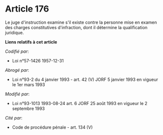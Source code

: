 # Article 176

Le juge d'instruction examine s'il existe contre la personne mise en examen des charges constitutives d'infraction, dont il
détermine la qualification juridique.

**Liens relatifs à cet article**

_Codifié par_:

  - Loi n°57-1426 1957-12-31

_Abrogé par_:

  - Loi n°93-2 du 4 janvier 1993 - art. 42 (V) JORF 5 janvier 1993 en vigueur le 1er mars 1993

_Modifié par_:

  - Loi n°93-1013 1993-08-24 art. 6 JORF 25 août 1993 en vigueur le 2 septembre 1993

_Cité par_:

  - Code de procédure pénale - art. 134 (V)
